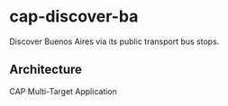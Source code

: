 # cap-discover-ba
Discover Buenos Aires via its public transport bus stops.
## Architecture
CAP Multi-Target Application
